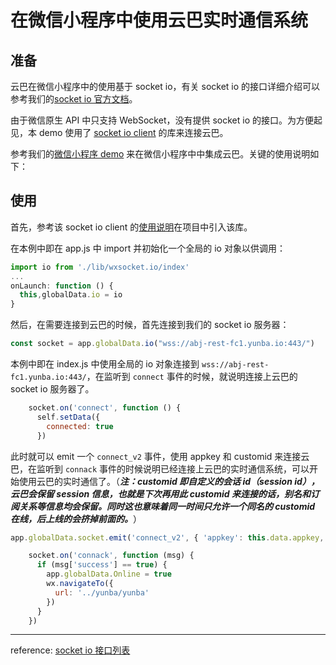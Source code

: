 # 在微信小程序中使用云巴实时通信系统

## 准备

云巴在微信小程序中的使用基于 socket io，有关 socket io 的接口详细介绍可以参考我们的[socket io 官方文档](https://yunba.io/docs/socketio_api_api_manual)。

由于微信原生 API 中只支持 WebSocket，没有提供 socket io 的接口。为方便起见，本 demo 使用了 [socket io client](https://github.com/wxsocketio/wxapp-socket-io) 的库来连接云巴。

参考我们的[微信小程序 demo](https://github.com/yunba/yunba-wxapp-demo) 来在微信小程序中中集成云巴。关键的使用说明如下：

## 使用

首先，参考该 socket io client 的[使用说明](https://github.com/wxsocketio/wxapp-socket-io)在项目中引入该库。

在本例中即在 app.js 中 import 并初始化一个全局的 io 对象以供调用：

```javascript
import io from './lib/wxsocket.io/index'
...
onLaunch: function () {
  this,globalData.io = io
}
```

然后，在需要连接到云巴的时候，首先连接到我们的 socket io 服务器：

```javascript
const socket = app.globalData.io("wss://abj-rest-fc1.yunba.io:443/")
```

本例中即在 index.js 中使用全局的 io 对象连接到 `wss://abj-rest-fc1.yunba.io:443/`，在监听到 `connect` 事件的时候，就说明连接上云巴的 socket io 服务器了。

```javascript
    socket.on('connect', function () {
      self.setData({
        connected: true
      })
```

此时就可以 emit 一个 `connect_v2` 事件，使用 appkey 和 customid 来连接云巴，在监听到 `connack` 事件的时候说明已经连接上云巴的实时通信系统，可以开始使用云巴的实时通信了。（***注：customid 即自定义的会话 id（session id），云巴会保留 session 信息，也就是下次再用此 customid 来连接的话，别名和订阅关系等信息均会保留。同时这也意味着同一时间只允许一个同名的 customid 在线，后上线的会挤掉前面的。***）

```javascript
app.globalData.socket.emit('connect_v2', { 'appkey': this.data.appkey, 'customid': this.data.customid })
```

```javascript
    socket.on('connack', function (msg) {
      if (msg['success'] == true) {
        app.globalData.Online = true
        wx.navigateTo({
          url: '../yunba/yunba'
        })
      }
    })
```

---
reference: [socket io 接口列表](https://yunba.io/docs/socketio_api_api_manual)
